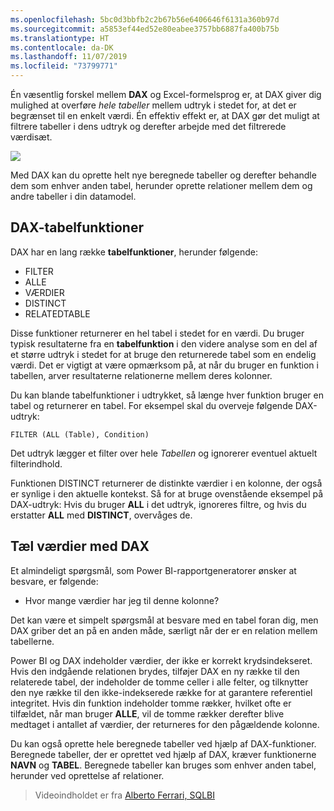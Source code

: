```yaml
---
ms.openlocfilehash: 5bc0d3bbfb2c2b67b56e6406646f6131a360b97d
ms.sourcegitcommit: a5853ef44ed52e80eabee3757bb6887fa400b75b
ms.translationtype: HT
ms.contentlocale: da-DK
ms.lasthandoff: 11/07/2019
ms.locfileid: "73799771"
---
```

Én væsentlig forskel mellem **DAX** og Excel-formelsprog er, at DAX giver dig mulighed at overføre *hele tabeller* mellem udtryk i stedet for, at det er begrænset til en enkelt værdi. Én effektiv effekt er, at DAX gør det muligt at filtrere tabeller i dens udtryk og derefter arbejde med det filtrerede værdisæt.

![](media/7-6-dax-tables-and-filtering/dax-tables-filtering_1.png)

Med DAX kan du oprette helt nye beregnede tabeller og derefter behandle dem som enhver anden tabel, herunder oprette relationer mellem dem og andre tabeller i din datamodel.

## <a name="dax-table-functions"></a>DAX-tabelfunktioner
DAX har en lang række **tabelfunktioner**, herunder følgende:

* FILTER
* ALLE
* VÆRDIER
* DISTINCT
* RELATEDTABLE

Disse funktioner returnerer en hel tabel i stedet for en værdi. Du bruger typisk resultaterne fra en **tabelfunktion** i den videre analyse som en del af et større udtryk i stedet for at bruge den returnerede tabel som en endelig værdi. Det er vigtigt at være opmærksom på, at når du bruger en funktion i tabellen, arver resultaterne relationerne mellem deres kolonner.

Du kan blande tabelfunktioner i udtrykket, så længe hver funktion bruger en tabel og returnerer en tabel. For eksempel skal du overveje følgende DAX-udtryk:

    FILTER (ALL (Table), Condition)

Det udtryk lægger et filter over hele *Tabellen* og ignorerer eventuel aktuelt filterindhold.

Funktionen DISTINCT returnerer de distinkte værdier i en kolonne, der også er synlige i den aktuelle kontekst. Så for at bruge ovenstående eksempel på DAX-udtryk: Hvis du bruger **ALL** i det udtryk, ignoreres filtre, og hvis du erstatter **ALL** med **DISTINCT**, overvåges de.

## <a name="counting-values-with-dax"></a>Tæl værdier med DAX
Et almindeligt spørgsmål, som Power BI-rapportgeneratorer ønsker at besvare, er følgende:

* Hvor mange værdier har jeg til denne kolonne?

Det kan være et simpelt spørgsmål at besvare med en tabel foran dig, men DAX griber det an på en anden måde, særligt når der er en relation mellem tabellerne.

Power BI og DAX indeholder værdier, der ikke er korrekt krydsindekseret. Hvis den indgående relationen brydes, tilføjer DAX en ny række til den relaterede tabel, der indeholder de tomme celler i alle felter, og tilknytter den nye række til den ikke-indekserede række for at garantere referentiel integritet. Hvis din funktion indeholder tomme rækker, hvilket ofte er tilfældet, når man bruger **ALLE**, vil de tomme rækker derefter blive medtaget i antallet af værdier, der returneres for den pågældende kolonne.

Du kan også oprette hele beregnede tabeller ved hjælp af DAX-funktioner. Beregnede tabeller, der er oprettet ved hjælp af DAX, kræver funktionerne **NAVN** og **TABEL**. Beregnede tabeller kan bruges som enhver anden tabel, herunder ved oprettelse af relationer.

> Videoindholdet er fra [Alberto Ferrari, SQLBI](https://www.sqlbi.com/learning-dax)
> 
> 

